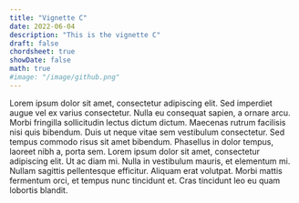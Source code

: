 ```yaml
---
title: "Vignette C"
date: 2022-06-04
description: "This is the vignette C"
draft: false
chordsheet: true
showDate: false
math: true
#image: "/image/github.png"
---
```


Lorem ipsum dolor sit amet, consectetur adipiscing elit. Sed imperdiet augue vel ex varius consectetur. Nulla eu consequat sapien, a ornare arcu. Morbi fringilla sollicitudin lectus dictum dictum. Maecenas rutrum facilisis nisi quis bibendum. Duis ut neque vitae sem vestibulum consectetur. Sed tempus commodo risus sit amet bibendum. Phasellus in dolor tempus, laoreet nibh a, porta sem. Lorem ipsum dolor sit amet, consectetur adipiscing elit. Ut ac diam mi. Nulla in vestibulum mauris, et elementum mi. Nullam sagittis pellentesque efficitur. Aliquam erat volutpat. Morbi mattis fermentum orci, et tempus nunc tincidunt et. Cras tincidunt leo eu quam lobortis blandit. 